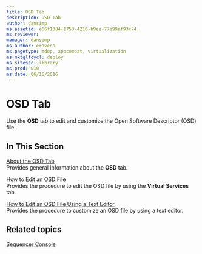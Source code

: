 ```yaml
---
title: OSD Tab
description: OSD Tab
author: dansimp
ms.assetid: e66f1384-1753-4216-b9ee-77e99af93c74
ms.reviewer: 
manager: dansimp
ms.author: eravena
ms.pagetype: mdop, appcompat, virtualization
ms.mktglfcycl: deploy
ms.sitesec: library
ms.prod: w10
ms.date: 06/16/2016
---
```



# OSD Tab


Use the **OSD** tab to edit and customize the Open Software Descriptor (OSD) file.

## In This Section


<a href="" id="about-the-osd-tab"></a>[About the OSD Tab](about-the-osd-tab.md)  
Provides general information about the **OSD** tab.

<a href="" id="how-to-edit-an-osd-file"></a>[How to Edit an OSD File](how-to-edit-an-osd-file.md)  
Provides the procedure to edit the OSD file by using the **Virtual Services** tab.

<a href="" id="how-to-edit-an-osd-file-using-a-text-editor"></a>[How to Edit an OSD File Using a Text Editor](how-to-edit-an-osd-file-using-a-text-editor.md)  
Provides the procedure to customize an OSD file by using a text editor.

## Related topics


[Sequencer Console](sequencer-console.md)

 

 





